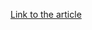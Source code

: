 [Link to the article](https://domaintools.com/resources/blog/finding-anchordns-c2s-with-iris-investigate)
